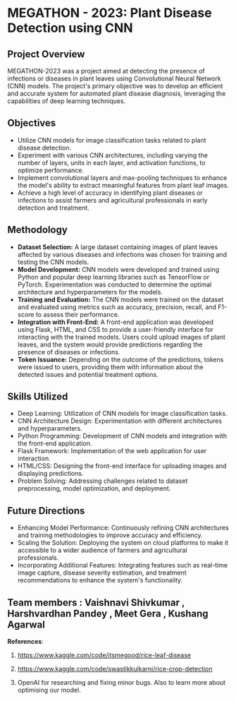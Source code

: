 # MEGATHON - 2023: Plant Disease Detection using CNN

## Project Overview
MEGATHON-2023 was a project aimed at detecting the presence of infections or diseases in plant leaves using Convolutional Neural Network (CNN) models. The project's primary objective was to develop an efficient and accurate system for automated plant disease diagnosis, leveraging the capabilities of deep learning techniques.

## Objectives
- Utilize CNN models for image classification tasks related to plant disease detection.
- Experiment with various CNN architectures, including varying the number of layers, units in each layer, and activation functions, to optimize performance.
- Implement convolutional layers and max-pooling techniques to enhance the model's ability to extract meaningful features from plant leaf images.
- Achieve a high level of accuracy in identifying plant diseases or infections to assist farmers and agricultural professionals in early detection and treatment.

## Methodology
- **Dataset Selection:** A large dataset containing images of plant leaves affected by various diseases and infections was chosen for training and testing the CNN models.
- **Model Development:** CNN models were developed and trained using Python and popular deep learning libraries such as TensorFlow or PyTorch. Experimentation was conducted to determine the optimal architecture and hyperparameters for the models.
- **Training and Evaluation:** The CNN models were trained on the dataset and evaluated using metrics such as accuracy, precision, recall, and F1-score to assess their performance.
- **Integration with Front-End:** A front-end application was developed using Flask, HTML, and CSS to provide a user-friendly interface for interacting with the trained models. Users could upload images of plant leaves, and the system would provide predictions regarding the presence of diseases or infections.
- **Token Issuance:** Depending on the outcome of the predictions, tokens were issued to users, providing them with information about the detected issues and potential treatment options.

## Skills Utilized
- Deep Learning: Utilization of CNN models for image classification tasks.
- CNN Architecture Design: Experimentation with different architectures and hyperparameters.
- Python Programming: Development of CNN models and integration with the front-end application.
- Flask Framework: Implementation of the web application for user interaction.
- HTML/CSS: Designing the front-end interface for uploading images and displaying predictions.
- Problem Solving: Addressing challenges related to dataset preprocessing, model optimization, and deployment.

## Future Directions
- Enhancing Model Performance: Continuously refining CNN architectures and training methodologies to improve accuracy and efficiency.
- Scaling the Solution: Deploying the system on cloud platforms to make it accessible to a wider audience of farmers and agricultural professionals.
- Incorporating Additional Features: Integrating features such as real-time image capture, disease severity estimation, and treatment recommendations to enhance the system's functionality.


## **Team members** : Vaishnavi Shivkumar , Harshvardhan Pandey , Meet Gera , Kushang Agarwal

**References**: 

1) https://www.kaggle.com/code/itsmegood/rice-leaf-disease

2) https://www.kaggle.com/code/swastikkulkarni/rice-crop-detection
            
3) OpenAI for researching and fixing minor bugs. Also to learn more about optimising our model.
